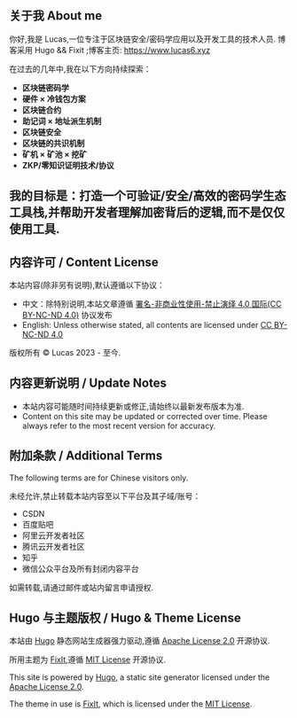 
## 关于我 About me

你好,我是 Lucas,一位专注于区块链安全/密码学应用以及开发工具的技术人员. 博客采用 Hugo && Fixit ;博客主页: https://www.lucas6.xyz

在过去的几年中,我在以下方向持续探索：

- **区块链密码学**
- **硬件 × 冷钱包方案**
- **区块链合约**
- **助记词 × 地址派生机制**
- **区块链安全**
- **区块链的共识机制**
- **矿机 × 矿池 × 挖矿**
- **ZKP/零知识证明技术/协议**

我的目标是：**打造一个可验证/安全/高效的密码学生态工具栈**,并帮助开发者理解加密背后的逻辑,而不是仅仅使用工具.
---


## 内容许可 / Content License

本站内容(除非另有说明),默认遵循以下协议：

- 中文：除特别说明,本站文章遵循 [署名-非商业性使用-禁止演绎 4.0 国际(CC BY-NC-ND 4.0)](https://creativecommons.org/licenses/by-nc-nd/4.0/deed.zh) 协议发布  
- English: Unless otherwise stated, all contents are licensed under [CC BY-NC-ND 4.0](https://creativecommons.org/licenses/by-nc-nd/4.0/)

版权所有 © Lucas 2023 - 至今.

## 内容更新说明 / Update Notes

- 本站内容可能随时间持续更新或修正,请始终以最新发布版本为准.
- Content on this site may be updated or corrected over time. Please always refer to the most recent version for accuracy.


## 附加条款 / Additional Terms

The following terms are for Chinese visitors only.

未经允许,禁止转载本站内容至以下平台及其子域/账号：

- CSDN
- 百度贴吧
- 阿里云开发者社区
- 腾讯云开发者社区
- 知乎
- 微信公众平台及所有封闭内容平台

如需转载,请通过邮件或站内留言申请授权.

## Hugo 与主题版权 / Hugo & Theme License

本站由 [Hugo](https://gohugo.io/) 静态网站生成器强力驱动,遵循 [Apache License 2.0](https://www.apache.org/licenses/LICENSE-2.0) 开源协议.

所用主题为 [FixIt](https://github.com/hugo-fixit/FixIt),遵循 [MIT License](https://opensource.org/licenses/MIT) 开源协议.

This site is powered by [Hugo](https://gohugo.io/), a static site generator licensed under the [Apache License 2.0](https://www.apache.org/licenses/LICENSE-2.0).

The theme in use is [FixIt](https://github.com/hugo-fixit/FixIt), which is licensed under the [MIT License](https://opensource.org/licenses/MIT).
